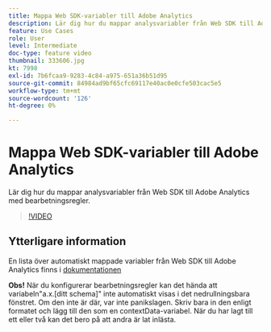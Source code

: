 ```yaml
---
title: Mappa Web SDK-variabler till Adobe Analytics
description: Lär dig hur du mappar analysvariabler från Web SDK till Adobe Analytics med bearbetningsregler.
feature: Use Cases
role: User
level: Intermediate
doc-type: feature video
thumbnail: 333606.jpg
kt: 7998
exl-id: 7b6fcaa9-9283-4c84-a975-651a36b51d95
source-git-commit: 84984ad9bf65cfc69117e40ac0e0cfe503cac5e5
workflow-type: tm+mt
source-wordcount: '126'
ht-degree: 0%

---
```


# Mappa Web SDK-variabler till Adobe Analytics

Lär dig hur du mappar analysvariabler från Web SDK till Adobe Analytics med bearbetningsregler.

>[!VIDEO](https://video.tv.adobe.com/v/333606/?quality=12&learn=on)

## Ytterligare information

En lista över automatiskt mappade variabler från Web SDK till Adobe Analytics finns i [dokumentationen](https://experienceleague.adobe.com/docs/experience-platform/edge/data-collection/adobe-analytics/automatically-mapped-vars.html)

**Obs!** När du konfigurerar bearbetningsregler kan det hända att variabeln&quot;a.x.[ditt schema]&quot; inte automatiskt visas i det nedrullningsbara fönstret. Om den inte är där, var inte panikslagen. Skriv bara in den enligt formatet och lägg till den som en contextData-variabel. När du har lagt till ett eller två kan det bero på att andra är lat inlästa.
